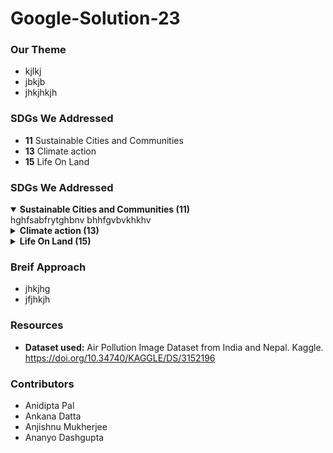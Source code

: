 # Google-Solution-23

### Our Theme
  - kjlkj
  - jbkjb
  - jhkjhkjh

### SDGs We Addressed
- **11** Sustainable Cities and Communities
- **13** Climate action
- **15** Life On Land

### SDGs We Addressed
<details open><summary><b>Sustainable Cities and Communities (11)</b></summary>
  hghfsabfrytghbnv bhhfgvbvkhkhv
</details>
<details><summary><b>Climate action (13)</b></summary>
  hfljsdfkjdkfnjn jfhfjasfj
</details>
<details><summary><b>Life On Land (15)</b></summary>
  jhfasjsfv falkjfljf fjdshfugsb
</details>

### Breif Approach
- jhkjhg
- jfjhkjh

### Resources
* **Dataset used:** Air Pollution Image Dataset from India and Nepal. 
Kaggle. https://doi.org/10.34740/KAGGLE/DS/3152196

### Contributors
- Anidipta Pal
- Ankana Datta
- Anjishnu Mukherjee
- Ananyo Dashgupta
